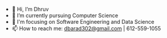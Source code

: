 - 👋 Hi, I’m Dhruv
- 🌱 I’m currently pursuing Computer Science
- 👀 I'm focusing on Software Engineering and Data Science
- 📫 How to reach me: dbarad302@gmail.com | 612-559-1055

<!---
dhruvbarad/dhruvbarad is a ✨ special ✨ repository because its `README.md` (this file) appears on your GitHub profile.
You can click the Preview link to take a look at your changes.
--->
